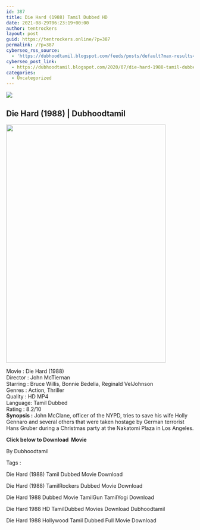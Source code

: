 ```yaml
---
id: 387
title: Die Hard (1988) Tamil Dubbed HD
date: 2021-08-29T06:23:19+00:00
author: tentrockers
layout: post
guid: https://tentrockers.online/?p=387
permalink: /?p=387
cyberseo_rss_source:
  - 'https://dubhoodtamil.blogspot.com/feeds/posts/default?max-results=150&start-index=151'
cyberseo_post_link:
  - https://dubhoodtamil.blogspot.com/2020/07/die-hard-1988-tamil-dubbed-hd.html
categories:
  - Uncategorized
---
```

<div class="media_block">
  <img src="https://1.bp.blogspot.com/-k18vEQ9A7pQ/XvxpjSZjReI/AAAAAAAABkk/TR17ECnOcEsJvGEwTyA3ZW2kysJyZWgHgCNcBGAsYHQ/s72-c/2.jpg" class="media_thumbnail" />
</div>

<div dir="ltr" trbidi="on" readability="25.441031941032">
  <h2>
    <span>Die Hard (1988) | Dubhoodtamil</span>
  </h2>
  
  <div class="separator">
    <a href="https://1.bp.blogspot.com/-k18vEQ9A7pQ/XvxpjSZjReI/AAAAAAAABkk/TR17ECnOcEsJvGEwTyA3ZW2kysJyZWgHgCNcBGAsYHQ/s1600/2.jpg" imageanchor="1"><img loading="lazy" border="0" data-original-height="1500" data-original-width="1006" height="640" src="https://1.bp.blogspot.com/-k18vEQ9A7pQ/XvxpjSZjReI/AAAAAAAABkk/TR17ECnOcEsJvGEwTyA3ZW2kysJyZWgHgCNcBGAsYHQ/s640/2.jpg" width="428" /></a>
  </div>
  
  <p>
    Movie<span> </span>:<span> </span>Die Hard (1988)<br />Director<span> </span>:<span> </span>John McTiernan<br />Starring<span> </span>:<span> </span>Bruce Willis, Bonnie Bedelia, Reginald VelJohnson<br />Genres<span> </span>:<span> </span>Action, Thriller<br />Quality<span> </span>:<span> </span>HD MP4<br />Language:<span> </span>Tamil Dubbed<br />Rating<span> </span>:<span> </span>8.2/10<br /><b>Synopsis :</b> John McClane, officer of the NYPD, tries to save his wife Holly Gennaro and several others that were taken hostage by German terrorist Hans Gruber during a Christmas party at the Nakatomi Plaza in Los Angeles.
  </p>
  
  <p>
    <span><b>Click below to Download&nbsp; Movie</b></span>
  </p>
  
  <p>
    <span>By Dubhoodtamil</span>
  </p>
  
  <p>
    <span>Tags :</span>
  </p>
  
  <p>
    <span>Die Hard (1988) Tamil Dubbed Movie Download</span>
  </p>
  
  <p>
    <span>Die Hard (1988) TamilRockers Dubbed Movie Download</span>
  </p>
  
  <p>
    <span>Die Hard 1988 Dubbed Movie TamilGun TamilYogi Download</span>
  </p>
  
  <p>
    <span>Die Hard 1988 HD TamilDubbed Movies Download Dubhoodtamil</span>
  </p>
  
  <p>
    <span>Die Hard 1988 Hollywood Tamil Dubbed Full Movie Download</span>
  </p>
</div>